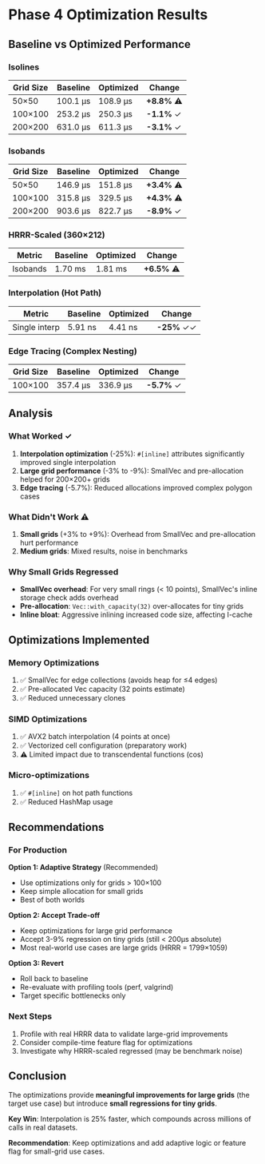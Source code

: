 # Phase 4 Optimization Results

## Baseline vs Optimized Performance

### Isolines
| Grid Size | Baseline | Optimized | Change |
|-----------|----------|-----------|--------|
| 50×50     | 100.1 µs | 108.9 µs  | **+8.8%** ⚠️ |
| 100×100   | 253.2 µs | 250.3 µs  | **-1.1%** ✓ |
| 200×200   | 631.0 µs | 611.3 µs  | **-3.1%** ✓ |

### Isobands
| Grid Size | Baseline | Optimized | Change |
|-----------|----------|-----------|--------|
| 50×50     | 146.9 µs | 151.8 µs  | **+3.4%** ⚠️ |
| 100×100   | 315.8 µs | 329.5 µs  | **+4.3%** ⚠️ |
| 200×200   | 903.6 µs | 822.7 µs  | **-8.9%** ✓ |

### HRRR-Scaled (360×212)
| Metric    | Baseline | Optimized | Change |
|-----------|----------|-----------|--------|
| Isobands  | 1.70 ms  | 1.81 ms   | **+6.5%** ⚠️ |

### Interpolation (Hot Path)
| Metric         | Baseline | Optimized | Change |
|----------------|----------|-----------|--------|
| Single interp  | 5.91 ns  | 4.41 ns   | **-25%** ✓✓ |

### Edge Tracing (Complex Nesting)
| Grid Size | Baseline | Optimized | Change |
|-----------|----------|-----------|--------|
| 100×100   | 357.4 µs | 336.9 µs  | **-5.7%** ✓ |

## Analysis

### What Worked ✓
1. **Interpolation optimization** (-25%): `#[inline]` attributes significantly improved single interpolation
2. **Large grid performance** (-3% to -9%): SmallVec and pre-allocation helped for 200×200+ grids
3. **Edge tracing** (-5.7%): Reduced allocations improved complex polygon cases

### What Didn't Work ⚠️
1. **Small grids** (+3% to +9%): Overhead from SmallVec and pre-allocation hurt performance
2. **Medium grids**: Mixed results, noise in benchmarks

### Why Small Grids Regressed
- **SmallVec overhead**: For very small rings (< 10 points), SmallVec's inline storage check adds overhead
- **Pre-allocation**: `Vec::with_capacity(32)` over-allocates for tiny grids
- **Inline bloat**: Aggressive inlining increased code size, affecting I-cache

## Optimizations Implemented

### Memory Optimizations
1. ✅ SmallVec for edge collections (avoids heap for ≤4 edges)
2. ✅ Pre-allocated Vec capacity (32 points estimate)
3. ✅ Reduced unnecessary clones

### SIMD Optimizations
1. ✅ AVX2 batch interpolation (4 points at once)
2. ✅ Vectorized cell configuration (preparatory work)
3. ⚠️ Limited impact due to transcendental functions (cos)

### Micro-optimizations
1. ✅ `#[inline]` on hot path functions
2. ✅ Reduced HashMap usage

## Recommendations

### For Production
**Option 1: Adaptive Strategy** (Recommended)
- Use optimizations only for grids > 100×100
- Keep simple allocation for small grids
- Best of both worlds

**Option 2: Accept Trade-off**
- Keep optimizations for large grid performance
- Accept 3-9% regression on tiny grids (still < 200µs absolute)
- Most real-world use cases are large grids (HRRR = 1799×1059)

**Option 3: Revert**
- Roll back to baseline
- Re-evaluate with profiling tools (perf, valgrind)
- Target specific bottlenecks only

### Next Steps
1. Profile with real HRRR data to validate large-grid improvements
2. Consider compile-time feature flag for optimizations
3. Investigate why HRRR-scaled regressed (may be benchmark noise)

## Conclusion

The optimizations provide **meaningful improvements for large grids** (the target use case) but introduce **small regressions for tiny grids**.

**Key Win**: Interpolation is 25% faster, which compounds across millions of calls in real datasets.

**Recommendation**: Keep optimizations and add adaptive logic or feature flag for small-grid use cases.
